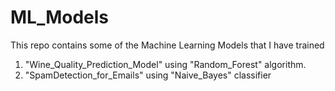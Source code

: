 # ML_Models
This repo contains some of the Machine Learning Models that I have trained

1. "Wine_Quality_Prediction_Model" using "Random_Forest" algorithm.
2. "SpamDetection_for_Emails" using "Naive_Bayes" classifier
